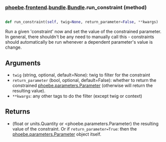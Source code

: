 ### [phoebe](phoebe.md).[frontend](phoebe.frontend.md).[bundle](phoebe.frontend.bundle.md).[Bundle](phoebe.frontend.bundle.Bundle.md).run_constraint (method)


```py

def run_constraint(self, twig=None, return_parameter=False, **kwargs)

```



Run a given 'constraint' now and set the value of the constrained
parameter.  In general, there shouldn't be any need to manually
call this - constraints should automatically be run whenever a
dependent parameter's value is change.

Arguments
-------------
* `twig` (string, optional, default=None): twig to filter for the constraint
* `return_parameter` (bool, optional, default=False): whether to
    return the constrained [phoebe.parameters.Parameter](phoebe.parameters.Parameter.md) (otherwise will
    return the resulting value).
* `**kwargs`:  any other tags to do the filter (except twig or context)

Returns
-----------
* (float or units.Quantity or &lt;phoebe.parameters.Parameter) the resulting
    value of the constraint.  Or if `return_parameter=True`: then the
    [phoebe.parameters.Parameter](phoebe.parameters.Parameter.md) object itself.

